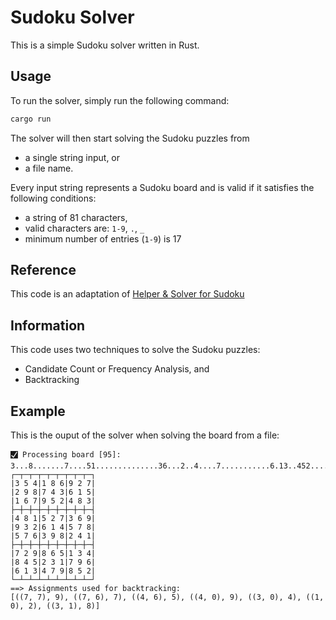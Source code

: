 # Sudoku Solver

This is a simple Sudoku solver written in Rust.

## Usage

To run the solver, simply run the following command:

```bash
cargo run
```

The solver will then start solving the Sudoku puzzles from 
- a single string input, or
- a file name.

Every input string represents a Sudoku board and is valid if it satisfies the following conditions:
- a string of 81 characters,
- valid characters are: `1-9`, `.`, `_`
- minimum number of entries (`1-9`) is 17

## Reference

This code is an adaptation of [Helper & Solver for Sudoku](https://github.com/warcayac/python-sudoku-solver)

## Information

This code uses two techniques to solve the Sudoku puzzles:

- Candidate Count or Frequency Analysis, and
- Backtracking

## Example

This is the ouput of the solver when solving the board from a file:

```
🮱 Processing board [95]: 3...8.......7....51..............36...2..4....7...........6.13..452...........8..
┌─┬─┬─┬─┬─┬─┬─┬─┬─┐
|3 5 4|1 8 6|9 2 7|
|2 9 8|7 4 3|6 1 5|
|1 6 7|9 5 2|4 8 3|
├─┼─┼─┼─┼─┼─┼─┼─┼─┤
|4 8 1|5 2 7|3 6 9|
|9 3 2|6 1 4|5 7 8|
|5 7 6|3 9 8|2 4 1|
├─┼─┼─┼─┼─┼─┼─┼─┼─┤
|7 2 9|8 6 5|1 3 4|
|8 4 5|2 3 1|7 9 6|
|6 1 3|4 7 9|8 5 2|
└─┴─┴─┴─┴─┴─┴─┴─┴─┘
==> Assignments used for backtracking:
[((7, 7), 9), ((7, 6), 7), ((4, 6), 5), ((4, 0), 9), ((3, 0), 4), ((1, 0), 2), ((3, 1), 8)]
```

